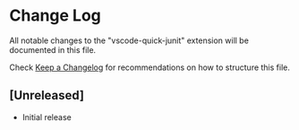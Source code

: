 # Change Log

All notable changes to the "vscode-quick-junit" extension will be documented in this file.

Check [Keep a Changelog](http://keepachangelog.com/) for recommendations on how to structure this file.

## [Unreleased]

- Initial release